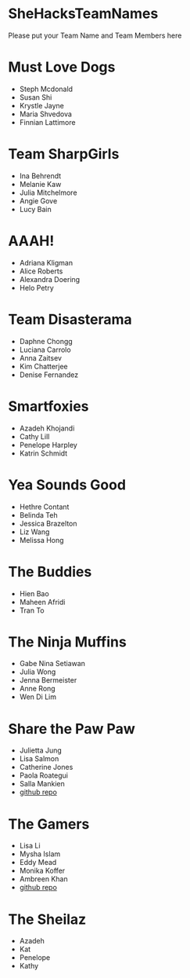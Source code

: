 SheHacksTeamNames
=================

Please put your Team Name and Team Members here

# Must Love Dogs
* Steph Mcdonald
* Susan Shi
* Krystle Jayne
* Maria Shvedova
* Finnian Lattimore

# Team SharpGirls
* Ina Behrendt
* Melanie Kaw
* Julia Mitchelmore
* Angie Gove
* Lucy Bain

# AAAH!
* Adriana Kligman
* Alice Roberts
* Alexandra Doering
* Helo Petry

# Team Disasterama
* Daphne Chongg
* Luciana Carrolo
* Anna Zaitsev
* Kim Chatterjee
* Denise Fernandez  

# Smartfoxies 
* Azadeh Khojandi
* Cathy Lill
* Penelope Harpley
* Katrin Schmidt

# Yea Sounds Good
* Hethre Contant
* Belinda Teh
* Jessica Brazelton
* Liz Wang
* Melissa Hong

# The Buddies
* Hien Bao
* Maheen Afridi
* Tran To

# The Ninja Muffins
* Gabe Nina Setiawan
* Julia Wong
* Jenna Bermeister
* Anne Rong
* Wen Di Lim

# Share the Paw Paw
* Julietta Jung
* Lisa Salmon
* Catherine Jones
* Paola Roategui
* Salla Mankien
* [github repo](https://github.com/jullietta/sharethepawpaw)

# The Gamers
* Lisa Li
* Mysha Islam
* Eddy Mead
* Monika Koffer
* Ambreen Khan
* [github repo](https://github.com/wilddamon/saru-no-shima)

# The Sheilaz
* Azadeh
* Kat
* Penelope
* Kathy
